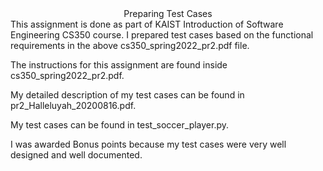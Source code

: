 <center>Preparing Test Cases</center>
This assignment is done as part of KAIST Introduction of Software Engineering CS350 course. I prepared test cases based on the functional requirements in the above cs350_spring2022_pr2.pdf file. 

The instructions for this assignment are found inside cs350_spring2022_pr2.pdf.

My detailed description of my test cases can be found in pr2_Halleluyah_20200816.pdf.

My test cases can be found in test_soccer_player.py.

I was awarded Bonus points because my test cases were very well designed and well documented.
